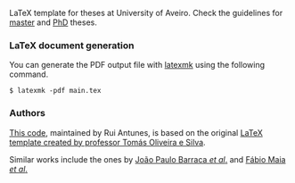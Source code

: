 LaTeX template for theses at University of Aveiro.
Check the guidelines for [master](https://www.ua.pt/en/sga/page/12810)
and [PhD](https://www.ua.pt/en/sga/page/4630) theses.


### LaTeX document generation

You can generate the PDF output file with
[latexmk](https://ctan.org/pkg/latexmk) using the following command.

```
$ latexmk -pdf main.tex
```


### Authors

[This code](https://github.com/ruiantunes/ua-thesis-template),
maintained by Rui Antunes, is based on the original
[LaTeX template created by professor Tomás Oliveira e Silva](http://sweet.ua.pt/tos/TeX.html).

Similar works include the ones by
[João Paulo Barraca _et al_.](http://code.ua.pt/projects/latex-ua/repository)
and [Fábio Maia _et al_.](https://github.com/detiuaveiro/ua-thesis-template)
